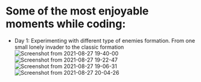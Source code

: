 # Some of the most enjoyable moments while coding:

- Day 1: Experimenting with different type of enemies formation. From one small lonely invader to the classic formation
![Screenshot from 2021-08-27 19-40-00](https://user-images.githubusercontent.com/83907621/131187338-7f6fd9f0-0795-4a4e-b882-26e1293897b7.png)
![Screenshot from 2021-08-27 19-22-47](https://user-images.githubusercontent.com/83907621/131187427-36093215-a01b-4739-8488-fc231bd11f87.png)
![Screenshot from 2021-08-27 19-06-31](https://user-images.githubusercontent.com/83907621/131187478-60b79c70-8055-4515-87ed-a0ef0871ddf5.png)
![Screenshot from 2021-08-27 20-04-26](https://user-images.githubusercontent.com/83907621/131187573-5b635f91-5fed-43ac-8836-fe3bcf910823.png)



